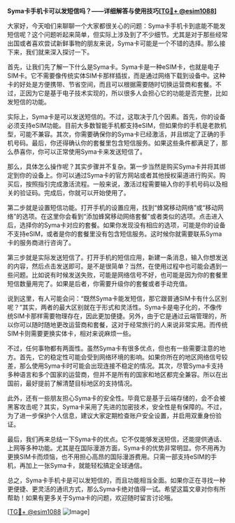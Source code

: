**Syma卡手机卡可以发短信吗？——详细解答与使用技巧[[TG💪+ @esim1088](https://t.me/s/esim1088)]**

大家好，今天咱们来聊聊一个大家都很关心的问题：Syma卡手机卡到底能不能发短信呢？这个问题听起来简单，但实际上涉及到了不少细节。尤其是对于那些经常出国或者喜欢尝试新鲜事物的朋友来说，Syma卡可能是一个不错的选择。那么接下来，我们就来深入探讨一下。

首先，让我们先了解一下什么是Syma卡。Syma卡是一种eSIM卡，也就是电子SIM卡。它不需要像传统实体SIM卡那样插拔，而是通过网络下载到设备中。这种卡的好处是方便携带、节省空间，而且可以根据需要随时切换运营商和套餐。不过，正因为它是基于电子技术实现的，所以很多人会担心它的功能是否完整，比如发短信的功能。

实际上，Syma卡是可以发送短信的。不过，这取决于几个因素。首先，你的设备必须支持eSIM功能。目前大多数智能手机都支持eSIM，但如果你的手机是老款机型，可能不兼容。其次，你需要确保你的Syma卡已经激活，并且绑定了正确的手机号码。最后，你还得确认你的套餐里包含短信服务。如果这些条件都满足了，那么恭喜你，你可以正常使用Syma卡来发送短信了。

那么，具体怎么操作呢？其实步骤并不复杂。第一步当然是购买Syma卡并将其绑定到你的设备上。你可以通过Syma卡的官方网站或者其他授权渠道进行购买。购买后，按照指引完成激活流程。一般来说，激活过程需要输入你的手机号码以及相关的验证码。完成后，你就可以开始使用了。

第二步就是设置短信功能。打开手机的设置应用，找到“蜂窝移动网络”或“移动网络”的选项。在这里你会看到“添加蜂窝移动网络套餐”或者类似的选项。点击进入后，选择你的Syma卡对应的套餐。如果你发现没有相应的选项，可能是你的设备不支持eSIM，或者是你的套餐里没有包含短信服务。这时候你就需要联系Syma卡的服务商进行咨询了。

第三步就是实际发送短信了。打开手机的短信应用，新建一条消息，输入你想发送的内容，然后点击发送即可。是不是很简单？当然，在使用过程中也可能会遇到一些问题。比如说有时候发送失败，可能是网络信号不好，也可能是因为你的套餐里短信数量用完了。如果是后者，你需要升级你的套餐或者手动充值。

说到这里，有人可能会问：“既然Syma卡能发短信，那它跟普通SIM卡有什么区别呢？”其实，两者的最大区别就在于形式和灵活性。Syma卡是电子化的，不像传统SIM卡那样需要物理存在，因此更加便捷。另外，由于它是通过云端管理的，所以你可以随时随地更改运营商和套餐，这对于经常旅行的人来说非常实用。而传统SIM卡则需要更换实体卡，相对来说麻烦一些。

不过，任何事物都有两面性。虽然Syma卡有很多优点，但也有一些需要注意的地方。首先，它的稳定性可能会受到网络环境的影响。如果你所在的地区网络信号较差，那么使用Syma卡时可能会出现连接不稳定的情况。其次，尽管Syma卡支持多种语言和多个国家的运营商，但并不是所有的国家和地区都完全兼容。所以在出国前，最好提前了解清楚目标地区的支持情况。

此外，还有一些朋友担心Syma卡的安全性。毕竟它是基于云端存储的，会不会被黑客攻击呢？其实，Syma卡采用了先进的加密技术，安全性是有保障的。不过，为了进一步保护个人信息，建议大家定期检查账户安全设置，并启用双重身份验证。

最后，我们再来总结一下Syma卡的优点。它不仅能够发送短信，还能提供通话、上网等多种功能。尤其是在国际漫游方面，Syma卡的优势非常明显。你不用再为更换SIM卡而烦恼，也不用担心高昂的国际漫游费用。只需一部支持eSIM的手机，再加上一张Syma卡，就能轻松搞定全球通信。

总之，Syma卡手机卡是可以发短信的，而且功能相当全面。如果你正在寻找一种更便捷、更灵活的通讯方式，那么Syma卡绝对值得一试。希望这篇文章对你有所帮助！如果有更多关于Syma卡的问题，欢迎随时留言讨论哦。

[[TG💪+ @esim1088](https://t.me/s/esim1088) ![Image](https://i.postimg.cc/4NQfJmqS/Snipaste-2025-05-13-00-14-12.png)]